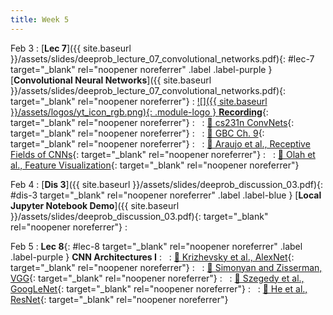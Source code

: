 ```yaml
---
title: Week 5
---
```


Feb 3
: [**Lec 7**]({{ site.baseurl }}/assets/slides/deeprob_lecture_07_convolutional_networks.pdf){: #lec-7 target="_blank" rel="noopener noreferrer" .label .label-purple } [**Convolutional Neural Networks**]({{ site.baseurl }}/assets/slides/deeprob_lecture_07_convolutional_networks.pdf){: target="_blank" rel="noopener noreferrer"}
  : [![]({{ site.baseurl }}/assets/logos/yt_icon_rgb.png){: .module-logo } **Recording**](https://leccap.engin.umich.edu/leccap/player/r/ZXhFuv){: target="_blank" rel="noopener noreferrer"}
: &nbsp;
  : [📖 cs231n ConvNets](https://cs231n.github.io/convolutional-networks/){: target="_blank" rel="noopener noreferrer"}
: &nbsp;
  : [📖 GBC Ch. 9](https://www.deeplearningbook.org/contents/convnets.html){: target="_blank" rel="noopener noreferrer"}
: &nbsp;
  : [📖 Araujo et al., Receptive Fields of CNNs](https://distill.pub/2019/computing-receptive-fields/){: target="_blank" rel="noopener noreferrer"}
: &nbsp;
  : [📖 Olah et al., Feature Visualization](https://distill.pub/2017/feature-visualization/){: target="_blank" rel="noopener noreferrer"}



Feb 4
: [**Dis 3**]({{ site.baseurl }}/assets/slides/deeprob_discussion_03.pdf){: #dis-3 target="_blank" rel="noopener noreferrer" .label .label-blue } [**Local Jupyter Notebook Demo**]({{ site.baseurl }}/assets/slides/deeprob_discussion_03.pdf){: target="_blank" rel="noopener noreferrer"}
: &nbsp;



Feb 5
: **Lec 8**{: #lec-8 target="_blank" rel="noopener noreferrer" .label .label-purple } **CNN Architectures I**
: &nbsp;
  : [📖 Krizhevsky et al., AlexNet](https://papers.nips.cc/paper/2012/hash/c399862d3b9d6b76c8436e924a68c45b-Abstract.html){: target="_blank" rel="noopener noreferrer"}
: &nbsp;
  : [📖 Simonyan and Zisserman, VGG](https://arxiv.org/abs/1409.1556){: target="_blank" rel="noopener noreferrer"}
: &nbsp;
  : [📖 Szegedy et al., GoogLeNet](https://arxiv.org/abs/1409.4842){: target="_blank" rel="noopener noreferrer"}
: &nbsp;
  : [📖 He et al., ResNet](https://arxiv.org/abs/1512.03385){: target="_blank" rel="noopener noreferrer"}






